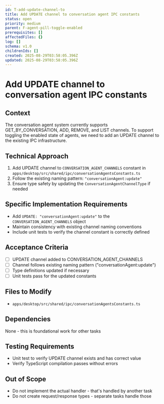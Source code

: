 ```yaml
---
id: T-add-update-channel-to
title: Add UPDATE channel to conversation agent IPC constants
status: open
priority: medium
parent: F-agent-pill-toggle-enabled
prerequisites: []
affectedFiles: {}
log: []
schema: v1.0
childrenIds: []
created: 2025-08-29T03:58:05.396Z
updated: 2025-08-29T03:58:05.396Z
---
```


# Add UPDATE channel to conversation agent IPC constants

## Context

The conversation agent system currently supports GET_BY_CONVERSATION, ADD, REMOVE, and LIST channels. To support toggling the enabled state of agents, we need to add an UPDATE channel to the existing IPC infrastructure.

## Technical Approach

1. Add UPDATE channel to `CONVERSATION_AGENT_CHANNELS` constant in `apps/desktop/src/shared/ipc/conversationAgentsConstants.ts`
2. Follow the existing naming pattern: `"conversationAgent:update"`
3. Ensure type safety by updating the `ConversationAgentChannelType` if needed

## Specific Implementation Requirements

- Add `UPDATE: "conversationAgent:update"` to the `CONVERSATION_AGENT_CHANNELS` object
- Maintain consistency with existing channel naming conventions
- Include unit tests to verify the channel constant is correctly defined

## Acceptance Criteria

- [ ] UPDATE channel added to CONVERSATION_AGENT_CHANNELS
- [ ] Channel follows existing naming pattern ("conversationAgent:update")
- [ ] Type definitions updated if necessary
- [ ] Unit tests pass for the updated constants

## Files to Modify

- `apps/desktop/src/shared/ipc/conversationAgentsConstants.ts`

## Dependencies

None - this is foundational work for other tasks

## Testing Requirements

- Unit test to verify UPDATE channel exists and has correct value
- Verify TypeScript compilation passes without errors

## Out of Scope

- Do not implement the actual handler - that's handled by another task
- Do not create request/response types - separate tasks handle those
